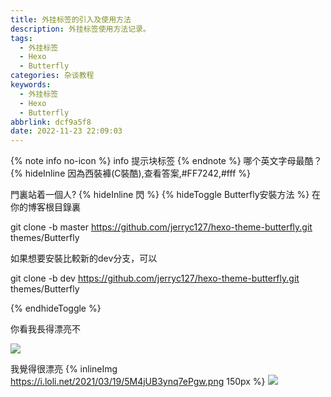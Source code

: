 ```yaml
---
title: 外挂标签的引入及使用方法
description: 外挂标签使用方法记录。
tags:
  - 外挂标签
  - Hexo
  - Butterfly
categories: 杂谈教程
keywords:
  - 外挂标签
  - Hexo
  - Butterfly
abbrlink: dcf9a5f8
date: 2022-11-23 22:09:03
---
```

{% note info no-icon %}
info 提示块标签
{% endnote %}
哪个英文字母最酷？ {% hideInline 因為西裝褲(C裝酷),查看答案,#FF7242,#fff %}

門裏站着一個人? {% hideInline 閃 %}
{% hideToggle Butterfly安裝方法 %}
在你的博客根目錄裏

git clone -b master https://github.com/jerryc127/hexo-theme-butterfly.git themes/Butterfly

如果想要安裝比較新的dev分支，可以

git clone -b dev https://github.com/jerryc127/hexo-theme-butterfly.git themes/Butterfly

{% endhideToggle %}

你看我長得漂亮不

![](https://i.loli.net/2021/03/19/2P6ivUGsdaEXSFI.png)

我覺得很漂亮 {% inlineImg https://i.loli.net/2021/03/19/5M4jUB3ynq7ePgw.png 150px %}
![](https://s2.loli.net/2022/11/24/siMAqL1Zewz3QlJ.webp)
